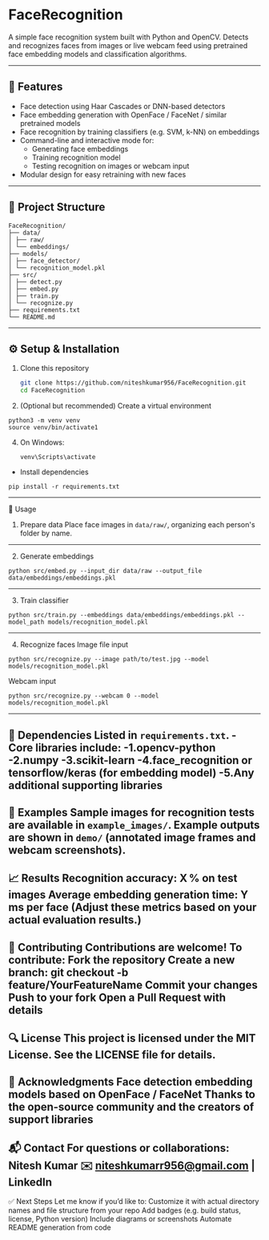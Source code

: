 # FaceRecognition

A simple face recognition system built with Python and OpenCV. Detects and recognizes faces from images or live webcam feed using pretrained face embedding models and classification algorithms.

---

## 🚀 Features

- Face detection using Haar Cascades or DNN-based detectors  
- Face embedding generation with OpenFace / FaceNet / similar pretrained models  
- Face recognition by training classifiers (e.g. SVM, k-NN) on embeddings  
- Command-line and interactive mode for:
  - Generating face embeddings
  - Training recognition model
  - Testing recognition on images or webcam input  
- Modular design for easy retraining with new faces

---

## 📁 Project Structure
```
FaceRecognition/
├── data/
│ ├── raw/
│ └── embeddings/
├── models/
│ ├── face_detector/
│ └── recognition_model.pkl
├── src/
│ ├── detect.py
│ ├── embed.py
│ ├── train.py
│ └── recognize.py
├── requirements.txt
└── README.md
```
---

## ⚙️ Setup & Installation

1. Clone this repository  
   ```bash
   git clone https://github.com/niteshkumar956/FaceRecognition.git
   cd FaceRecognition
2. (Optional but recommended) Create a virtual environment
```
python3 -m venv venv
source venv/bin/activate1
```
4. On Windows:
   ```
   venv\Scripts\activate
    ```
- Install dependencies
```
pip install -r requirements.txt
```
---
🧠 Usage
1. Prepare data
   Place face images in ```data/raw/```, organizing each person's folder by name.
---
2. Generate embeddings
```
python src/embed.py --input_dir data/raw --output_file data/embeddings/embeddings.pkl
```
---
3. Train classifier
```
python src/train.py --embeddings data/embeddings/embeddings.pkl --model_path models/recognition_model.pkl
```
---
4. Recognize faces
Image file input
```
python src/recognize.py --image path/to/test.jpg --model models/recognition_model.pkl
```
Webcam input
```
python src/recognize.py --webcam 0 --model models/recognition_model.pkl
```
---
🧩 Dependencies
Listed in ```requirements.txt```.
-Core libraries include:
-1.opencv-python
-2.numpy
-3.scikit-learn
-4.face_recognition or tensorflow/keras (for embedding model)
-5.Any additional supporting libraries
---
📂 Examples
Sample images for recognition tests are available in ```example_images/```.
Example outputs are shown in ```demo/``` (annotated image frames and webcam screenshots).
---
📈 Results
**Recognition accuracy: X % on test images
Average embedding generation time: Y ms per face
(Adjust these metrics based on your actual evaluation results.)**
---
📝 Contributing
Contributions are welcome! To contribute:
Fork the repository
Create a new branch: git checkout -b feature/YourFeatureName
Commit your changes
Push to your fork
Open a Pull Request with details
---
🔍 License
This project is licensed under the MIT License. See the LICENSE file for details.
---
🙏 Acknowledgments
Face detection embedding models based on OpenFace / FaceNet
Thanks to the open-source community and the creators of support libraries
---
📬 Contact
For questions or collaborations:
Nitesh Kumar
✉️ niteshkumarr956@gmail.com | LinkedIn
---
✅ Next Steps
Let me know if you’d like to:
Customize it with actual directory names and file structure from your repo
Add badges (e.g. build status, license, Python version)
Include diagrams or screenshots
Automate README generation from code
